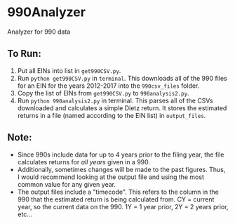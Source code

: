 # 990Analyzer
Analyzer for 990 data

## To Run:
1. Put all EINs into list in `get990CSV.py`.
2. Run `python get990CSV.py` in `terminal`. This downloads all of the 990 files for an EIN for the years 2012-2017 into the `990csv_files` folder.
3. Copy the list of EINs from `get990CSV.py` to `990analysis2.py`.
4. Run `python 990analysis2.py` in terminal. This parses all of the CSVs downloaded and calculates a simple Dietz return. It stores the estimated returns in a file (named according to the EIN list) in `output_files`.

## Note:
- Since 990s include data for up to 4 years prior to the filing year, the file calculates returns for *all years* given in a 990.
- Additionally, sometimes changes will be made to the past figures. Thus, I would recommend looking at the output file and using the most common value for any given year.
- The output files include a "timecode". This refers to the column in the 990 that the estimated return is being calculated from. CY = current year, so the current data on the 990. 1Y = 1 year prior, 2Y = 2 years prior, etc...
